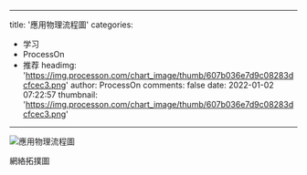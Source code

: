 
---
title: '應用物理流程圖'
categories: 
 - 学习
 - ProcessOn
 - 推荐
headimg: 'https://img.processon.com/chart_image/thumb/607b036e7d9c08283dcfcec3.png'
author: ProcessOn
comments: false
date: 2022-01-02 07:22:57
thumbnail: 'https://img.processon.com/chart_image/thumb/607b036e7d9c08283dcfcec3.png'
---

<div>   
<img class="thumb" alt="應用物理流程圖" src="https://img.processon.com/chart_image/thumb/607b036e7d9c08283dcfcec3.png" referrerpolicy="no-referrer">
<p>網絡拓撲圖
</p>  
</div>
            